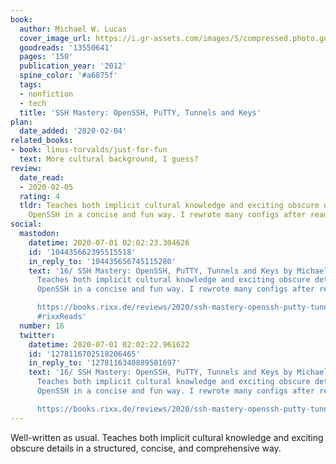 ```yaml
---
book:
  author: Michael W. Lucas
  cover_image_url: https://i.gr-assets.com/images/S/compressed.photo.goodreads.com/books/1332018706l/13550641._SX98_.jpg
  goodreads: '13550641'
  pages: '150'
  publication_year: '2012'
  spine_color: '#a6875f'
  tags:
  - nonfiction
  - tech
  title: 'SSH Mastery: OpenSSH, PuTTY, Tunnels and Keys'
plan:
  date_added: '2020-02-04'
related_books:
- book: linus-torvalds/just-for-fun
  text: More cultural background, I guess?
review:
  date_read:
  - 2020-02-05
  rating: 4
  tldr: Teaches both implicit cultural knowledge and exciting obscure details about
    OpenSSH in a concise and fun way. I rewrote many configs after reading this.
social:
  mastodon:
    datetime: 2020-07-01 02:02:23.304626
    id: '104435662395515518'
    in_reply_to: '104435656745115280'
    text: '16/ SSH Mastery: OpenSSH, PuTTY, Tunnels and Keys by Michael W. Lucas.
      Teaches both implicit cultural knowledge and exciting obscure details about
      OpenSSH in a concise and fun way. I rewrote many configs after reading this.

      https://books.rixx.de/reviews/2020/ssh-mastery-openssh-putty-tunnels-and-keys/
      #rixxReads'
  number: 16
  twitter:
    datetime: 2020-07-01 02:02:22.961622
    id: '1278116702518206465'
    in_reply_to: '1278116340889501697'
    text: '16/ SSH Mastery: OpenSSH, PuTTY, Tunnels and Keys by Michael W. Lucas.
      Teaches both implicit cultural knowledge and exciting obscure details about
      OpenSSH in a concise and fun way. I rewrote many configs after reading this.

      https://books.rixx.de/reviews/2020/ssh-mastery-openssh-putty-tunnels-and-keys/'
---
```


Well-written as usual. Teaches both implicit cultural knowledge and exciting obscure details in a structured, concise,
and comprehensive way.
